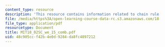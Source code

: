 ```yaml
---
content_type: resource
description: 'This resource contains information related to chain rule and total differentials. '
file: /media/https%3A/open-learning-course-data-rc.s3.amazonaws.com/18-02sc-multivariable-calculus-fall-2010/48c905ccf42b4e0d9284da8fc4897212_MIT18_02SC_we_15_comb.pdf
file_type: application/pdf
resourcetype: Document
title: MIT18_02SC_we_15_comb.pdf
uid: 48c905cc-f42b-4e0d-9284-da8fc4897212
---
```

